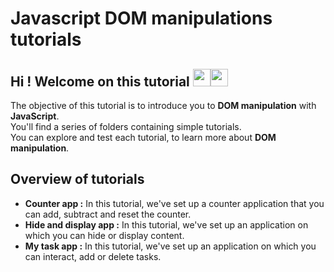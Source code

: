 # Javascript DOM manipulations tutorials

## Hi ! Welcome on this tutorial <img src="https://media.giphy.com/media/hvRJCLFzcasrR4ia7z/giphy.gif" width="28"><img src="https://emojis.slackmojis.com/emojis/images/1531849430/4246/blob-sunglasses.gif?1531849430" width="28"/>

The objective of this tutorial is to introduce you to **DOM manipulation** with **JavaScript**.\
You'll find a series of folders containing simple tutorials.\
You can explore and test each tutorial, to learn more about **DOM manipulation**.

## Overview of tutorials

- **Counter app :** In this tutorial, we've set up a counter application that you can add, subtract and reset the counter.
- **Hide and display app :** In this tutorial, we've set up an application on which you can hide or display content.
- **My task app :** In this tutorial, we've set up an application on which you can interact, add or delete tasks.